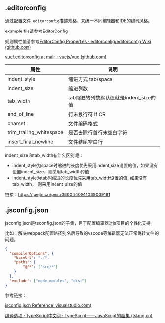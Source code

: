## .editorconfig

通过配置文件`.editorconfig`描述规格，来统一不同编辑器和IDE的编码风格。

example file请参考[EditorConfig](https://editorconfig.org/)

规则属性值请参考[EditorConfig Properties · editorconfig/editorconfig Wiki (github.com)](https://github.com/editorconfig/editorconfig/wiki/EditorConfig-Properties)

[vue/.editorconfig at main · vuejs/vue (github.com)](https://github.com/vuejs/vue/blob/main/.editorconfig)

| 属性                     | 说明                                   |
| ------------------------ | -------------------------------------- |
| indent_style             | 缩进方式 tab/space                     |
| indent_size              | 缩进列数                               |
| tab_width                | tab缩进的列数默认值就是indent_size的值 |
| end_of_line              | 行末换行符 If CR                       |
| charset                  | 文件编码格式                           |
| trim_trailing_whitespace | 是否去除行首行末空白字符               |
| insert_final_newline     | 文件结尾空白行                         |

indent_size 和tab_width有什么区别呢：

- indent_style为space时缩进的长度优先采用indent_size设置的值，如果没有设置indent_size，则采用tab_width的值
- indent_style为tab时缩进的长度优先采用tab_width设置的值, 如果没有tab_width， 则采用indent_size的值


链接：https://juejin.cn/post/6860440041039069191

## .jsconfig.json

jsconfig.json是tsconfig.json的子集，用于配置编辑器对js项目的个性化支持。

比如：解决webpack配置路径别名后导致的vscode等编辑器无法正常跳转文件的问题。

```json
{
  "compilerOptions": {
    "baseUrl": "./",
    "paths": {
        "@/*": ["src/*"]
    }
  },
  "exclude": ["node_modules", "dist"]
}
```

参考链接：

[jsconfig.json Reference (visualstudio.com)](https://code.visualstudio.com/docs/languages/jsconfig)

[编译选项 · TypeScript中文网 · TypeScript——JavaScript的超集 (tslang.cn)](https://www.tslang.cn/docs/handbook/compiler-options.html)